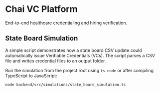 # Chai VC Platform

End-to-end healthcare credentialing and hiring verification.

## State Board Simulation

A simple script demonstrates how a state board CSV update could automatically
issue Verifiable Credentials (VCs). The script parses a CSV file and writes
credential files to an output folder.

Run the simulation from the project root using `ts-node` or after compiling
TypeScript to JavaScript:

```
node backend/src/simulations/state_board_simulation.ts
```
